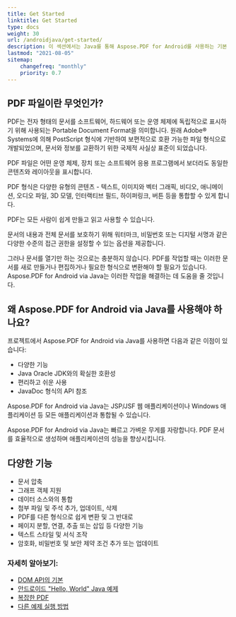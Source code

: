 ```yaml
---
title: Get Started
linktitle: Get Started
type: docs
weight: 30
url: /androidjava/get-started/
description: 이 섹션에서는 Java를 통해 Aspose.PDF for Android를 사용하는 기본 원리를 설명합니다. 또한 PDF 문서를 생성하기 위한 간단하고 복잡한 예제를 보여줍니다.
lastmod: "2021-08-05"   
sitemap: 
    changefreq: "monthly"
    priority: 0.7
---
```


## PDF 파일이란 무엇인가?

PDF는 전자 형태의 문서를 소프트웨어, 하드웨어 또는 운영 체제에 독립적으로 표시하기 위해 사용되는 Portable Document Format을 의미합니다. 원래 Adobe® Systems에 의해 PostScript 형식에 기반하여 보편적으로 호환 가능한 파일 형식으로 개발되었으며, 문서와 정보를 교환하기 위한 국제적 사실상 표준이 되었습니다.

PDF 파일은 어떤 운영 체제, 장치 또는 소프트웨어 응용 프로그램에서 보더라도 동일한 콘텐츠와 레이아웃을 표시합니다.

PDF 형식은 다양한 유형의 콘텐츠 - 텍스트, 이미지와 벡터 그래픽, 비디오, 애니메이션, 오디오 파일, 3D 모델, 인터랙티브 필드, 하이퍼링크, 버튼 등을 통합할 수 있게 합니다.

PDF는 모든 사람이 쉽게 만들고 읽고 사용할 수 있습니다.

문서의 내용과 전체 문서를 보호하기 위해 워터마크, 비밀번호 또는 디지털 서명과 같은 다양한 수준의 접근 권한을 설정할 수 있는 옵션을 제공합니다.

그러나 문서를 열기만 하는 것으로는 충분하지 않습니다. PDF를 작업할 때는 이러한 문서를 새로 만들거나 편집하거나 필요한 형식으로 변환해야 할 필요가 있습니다. Aspose.PDF for Android via Java는 이러한 작업을 해결하는 데 도움을 줄 것입니다.

## 왜 Aspose.PDF for Android via Java를 사용해야 하나요?

프로젝트에서 Aspose.PDF for Android via Java를 사용하면 다음과 같은 이점이 있습니다:

- 다양한 기능
- Java Oracle JDK와의 확실한 호환성
- 편리하고 쉬운 사용
- JavaDoc 형식의 API 참조

Aspose.PDF for Android via Java는 JSP/JSF 웹 애플리케이션이나 Windows 애플리케이션 등 모든 애플리케이션과 통합될 수 있습니다.

Aspose.PDF for Android via Java는 빠르고 가벼운 무게를 자랑합니다. PDF 문서를 효율적으로 생성하며 애플리케이션의 성능을 향상시킵니다.

## 다양한 기능

- 문서 압축
- 그래프 객체 지원
- 데이터 소스와의 통합
- 첨부 파일 및 주석 추가, 업데이트, 삭제
- PDF를 다른 형식으로 쉽게 변환 및 그 반대로
- 페이지 분할, 연결, 추출 또는 삽입 등 다양한 기능
- 텍스트 스타일 및 서식 조작
- 암호화, 비밀번호 및 보안 제약 조건 추가 또는 업데이트

### 자세히 알아보기:

- [DOM API의 기본](/pdf/androidjava/basics-of-dom-api/)
- [안드로이드 "Hello, World" Java 예제](/pdf/androidjava/hello-world-example/)
- [복잡한 PDF](/pdf/androidjava/complex-pdf-example/)
- [다른 예제 실행 방법](/pdf/androidjava/how-to-run-other-examples/)